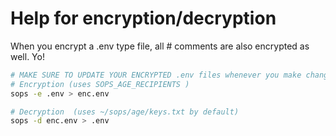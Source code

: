 # Help for encryption/decryption

When you encrypt a .env type file, all # comments are also encrypted as well. Yo!

```bash
# MAKE SURE TO UPDATE YOUR ENCRYPTED .env files whenever you make changes to it.
# Encryption (uses SOPS_AGE_RECIPIENTS )
sops -e .env > enc.env

# Decryption  (uses ~/sops/age/keys.txt by default)
sops -d enc.env > .env
```
